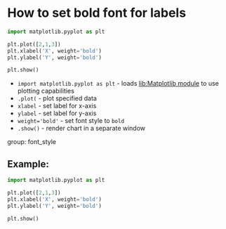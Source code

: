 # How to set bold font for labels

```python
import matplotlib.pyplot as plt

plt.plot([2,1,3])
plt.xlabel('X', weight='bold')
plt.ylabel('Y', weight='bold')

plt.show()
```

- `import matplotlib.pyplot as plt` - loads [lib:Matplotlib module](python-matplotlib/how-to-install-matplotlib-python-lib-in-ubuntu-ubuntuversion) to use plotting capabilities
- `.plot(` - plot specified data
- `xlabel` - set label for x-axis
- `ylabel` - set label for y-axis
- `weight='bold'` - set font style to `bold`
- `.show()` - render chart in a separate window

group: font_style

## Example: 
```python
import matplotlib.pyplot as plt

plt.plot([2,1,3])
plt.xlabel('X', weight='bold')
plt.ylabel('Y', weight='bold')

plt.show()
```

